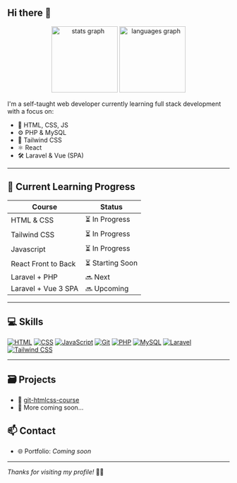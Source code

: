 ## Hi there 👋
<div align="center">
  <img src="https://github-readme-stats.vercel.app/api?username=mjaaaa24&hide_title=true&hide_rank=false&show_icons=true&include_all_commits=true&count_private=true&disable_animations=false&theme=tokyonight&locale=en&hide_border=false&order=1" height="150" alt="stats graph"  />
  <img src="https://github-readme-stats.vercel.app/api/top-langs?username=mjaaaa24&locale=en&hide_title=false&layout=compact&card_width=320&langs_count=5&theme=tokyonight&hide_border=false&order=2" height="150" alt="languages graph"  />
</div>

I'm a self-taught web developer currently learning full stack development with a focus on:

- 📄 HTML, CSS, JS
- ⚙️ PHP & MySQL
- 🎨 Tailwind CSS
- ⚛️ React
- 🛠️ Laravel & Vue (SPA)


---

## 🌱 Current Learning Progress

| Course | Status |
|--------|--------|
| HTML & CSS | ⏳ In Progress |
| Tailwind CSS | ⏳ In Progress |
| Javascript | ⏳ In Progress |
| React Front to Back | ⏳ Starting Soon |
| Laravel + PHP | 🔜 Next |
| Laravel + Vue 3 SPA | 🔜 Upcoming |


---
## 💻 Skills

[![HTML](https://img.shields.io/badge/HTML5-Advanced-E34F26?style=flat&logo=html5&logoColor=white)](https://developer.mozilla.org/en-US/docs/Web/HTML)
[![CSS](https://img.shields.io/badge/CSS3-Intermediate-1572B6?style=flat&logo=css3&logoColor=white)](https://developer.mozilla.org/en-US/docs/Web/CSS)
[![JavaScript](https://img.shields.io/badge/JavaScript-Beginner-F7DF1E?style=flat&logo=javascript&logoColor=black)](https://developer.mozilla.org/en-US/docs/Web/JavaScript)
[![Git](https://img.shields.io/badge/Git-Intermediate-F05032?style=flat&logo=git&logoColor=white)](https://git-scm.com/doc)
[![PHP](https://img.shields.io/badge/PHP-Beginner-777BB4?style=flat&logo=php&logoColor=white)](https://www.php.net/docs.php)
[![MySQL](https://img.shields.io/badge/MySQL-Beginner-4479A1?style=flat&logo=mysql&logoColor=white)](https://dev.mysql.com/doc/)
[![Laravel](https://img.shields.io/badge/Laravel-Beginner-FB503B?style=flat&logo=laravel&logoColor=white)](https://laravel.com/docs)
[![Tailwind CSS](https://img.shields.io/badge/Tailwind_CSS-Beginner-38B2AC?style=flat&logo=tailwind-css&logoColor=white)](https://tailwindcss.com/docs)
<!-- [![React](https://img.shields.io/badge/React-61DAFB?style=flat&logo=react&logoColor=black)](https://react.dev/learn) -->
<!-- [![Vue.js](https://img.shields.io/badge/Vue.js-4FC08D?style=flat&logo=vue.js&logoColor=white)](https://vuejs.org/guide/introduction.html) -->

---

## 🗃️ Projects

- 🔗 [git-htmlcss-course](https://github.com/mjaaaa24/git-htmlcss-course)
- 🔗 More coming soon...


## 📫 Contact

- 🌐 Portfolio: *Coming soon*

---

_Thanks for visiting my profile!_ 👨‍💻

